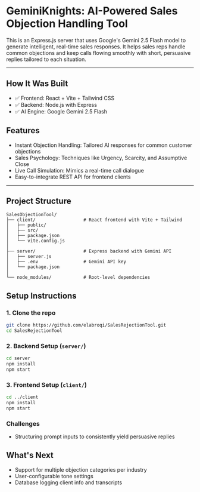 # GeminiKnights: AI-Powered Sales Objection Handling Tool

This is an Express.js server that uses Google's Gemini 2.5 Flash model to generate intelligent, real-time sales responses. It helps sales reps handle common objections and keep calls flowing smoothly with short, persuasive replies tailored to each situation.

---

## How It Was Built

- ✅ Frontend: React + Vite + Tailwind CSS
- ✅ Backend: Node.js with Express
- ✅ AI Engine: Google Gemini 2.5 Flash

## Features

- Instant Objection Handling: Tailored AI responses for common customer objections
- Sales Psychology: Techniques like Urgency, Scarcity, and Assumptive Close
- Live Call Simulation: Mimics a real-time call dialogue
- Easy-to-integrate REST API for frontend clients

---

## Project Structure

```
SalesObjectionTool/
├── client/                  # React frontend with Vite + Tailwind
│   ├── public/
│   ├── src/
│   ├── package.json
│   └── vite.config.js
│
├── server/                  # Express backend with Gemini API
│   ├── server.js
│   ├── .env                 # Gemini API key
│   └── package.json
│
└── node_modules/            # Root-level dependencies

```

## Setup Instructions

### 1. Clone the repo

```bash
git clone https://github.com/elabroqi/SalesRejectionTool.git
cd SalesRejectionTool
```

### 2. Backend Setup (`server/`)

```bash
cd server
npm install
npm start
```

### 3. Frontend Setup (`client/`)

```bash
cd ../client
npm install
npm start
```

### Challenges

- Structuring prompt inputs to consistently yield persuasive replies

## What's Next

- Support for multiple objection categories per industry
- User-configurable tone settings
- Database logging client info and transcripts
